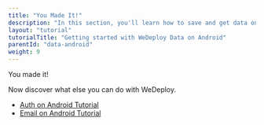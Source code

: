 ```yaml
---
title: "You Made It!"
description: "In this section, you'll learn how to save and get data on Android using the WeDeploy API Client."
layout: "tutorial"
tutorialTitle: "Getting started with WeDeploy Data on Android"
parentId: "data-android"
weight: 9
---
```


<div class="notfound">
	<div class="notfound-icon">
		<span class="icon-16-thumb-up"></span>
	</div>
	<p class="notfound-text">You made it!</p>
	<p>Now discover what else you can do with WeDeploy.</p>
	<ul class="checklist">
		<li><a href="/tutorials/auth-android/get-started.html">Auth on Android Tutorial</a></li>
		<li><a href="/tutorials/email-android/get-started.html">Email on Android Tutorial</a></li>
	</ul>
</div>
